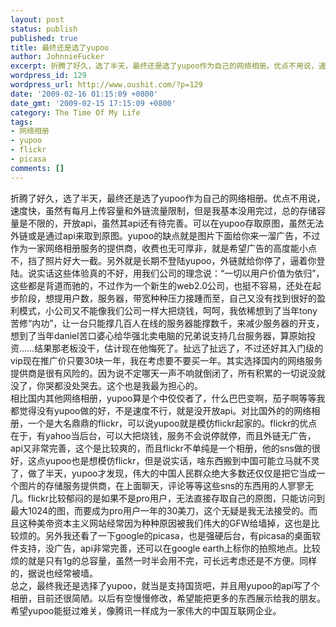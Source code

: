 ```yaml
---
layout: post
status: publish
published: true
title: 最终还是选了yupoo
author: JohnnieFucker
excerpt: 折腾了好久，选了半天，最终还是选了yupoo作为自己的网络相册。优点不用说，速度快，虽然有每月上传容量和外链流量限制，但是我基本没用完过，总的存储容量是不限的，开放api，虽然其api还有待完善。可以在yupoo存取原图，虽然无法外链或是通过api来取到原图。
wordpress_id: 129
wordpress_url: http://www.oushit.com/?p=129
date: '2009-02-16 01:15:09 +0800'
date_gmt: '2009-02-15 17:15:09 +0800'
category: The Time Of My Life
tags:
- 网络相册
- yupoo
- flickr
- picasa
comments: []
---
```

<p>折腾了好久，选了半天，最终还是选了yupoo作为自己的网络相册。优点不用说，速度快，虽然有每月上传容量和外链流量限制，但是我基本没用完过，总的存储容量是不限的，开放api，虽然其api还有待完善。可以在yupoo存取原图，虽然无法外链或是通过api来取到原图。<!--break--><a id="more-129"></a>yupoo的缺点就是图片下面给你来一溜广告，不过作为一家网络相册服务的提供商，收费也无可厚非，就是希望广告的高度能小点不，挡了照片好大一截。另外就是长期不登陆yupoo，外链就给你停了，逼着你登陆。说实话这些体验真的不好，用我们公司的理念说：“一切以用户价值为依归”，这些都是背道而驰的，不过作为一个新生的web2.0公司，也挺不容易，还处在起步阶段，想提用户数，服务器，带宽种种压力接踵而至，自己又没有找到很好的盈利模式，小公司又不能像我们公司一样大把烧钱，呵呵，我依稀想到了当年tony苦修“内功”，让一台只能撑几百人在线的服务器能撑数千，来减少服务器的开支，想到了当年daniel苦口婆心给华强北卖电脑的兄弟说支持几台服务器，算原始投资……结果那老板没干，估计现在他悔死了。扯远了扯远了，不过还好其入门级的vip现在推广价只要30块一年，我在考虑要不要买一年。其实选择国内的网络服务提供商是很有风险的。因为说不定哪天一声不响就倒闭了，所有积累的一切说没就没了，你哭都没处哭去。这个也是我最为担心的。<br />
相比国内其他网络相册，yupoo算是个中佼佼者了，什么巴巴变啊，茄子啊等等我都觉得没有yupoo做的好，不是速度不行，就是没开放api。对比国外的的网络相册，一个是大名鼎鼎的flickr，可以说yupoo就是模仿flickr起家的。flickr的优点在于，有yahoo当后台，可以大把烧钱，服务不会说停就停，而且外链无广告，api又非常完善，这个是比较爽的，而且flickr不单纯是一个相册，他的sns做的很好，这点yupoo也是想模仿flickr，但是说实话，啥东西搬到中国可能立马就不灵了，做了半天，yupoo才发现，伟大的中国人民群众绝大多数还仅仅是把它当成一个图片的存储服务提供商，在上面聊天，评论等等这些sns的东西用的人寥寥无几。flickr比较郁闷的是如果不是pro用户，无法直接存取自己的原图，只能访问到最大1024的图，而要成为pro用户一年的30美刀，这个无疑是我无法接受的。而且这种美帝资本主义网站经常因为种种原因被我们伟大的GFW给墙掉，这也是比较烦的。另外我还看了一下google的picasa，也是强硬后台，有picasa的桌面软件支持，没广告，api非常完善，还可以在google earth上标你的拍照地点。比较烦的就是只有1g的总容量，虽然一时半会用不完，可长远考虑还是不方便。同样的，据说也经常被墙。<br />
总之，最终我还是选择了yupoo，就当是支持国货吧，并且用yupoo的api写了个相册，目前还很简陋。以后有空慢慢修改，希望能把更多的东西展示给我的朋友。希望yupoo能挺过难关，像腾讯一样成为一家伟大的中国互联网企业。</p>
